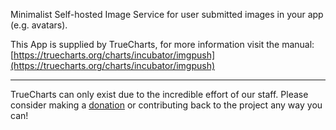 Minimalist Self-hosted Image Service for user submitted images in your app (e.g. avatars).

This App is supplied by TrueCharts, for more information visit the manual: [https://truecharts.org/charts/incubator/imgpush](https://truecharts.org/charts/incubator/imgpush)

---

TrueCharts can only exist due to the incredible effort of our staff.
Please consider making a [donation](https://truecharts.org/about/sponsor) or contributing back to the project any way you can!
